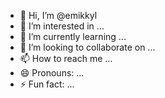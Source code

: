 - 👋 Hi, I’m @emikkyl
- 👀 I’m interested in ...
- 🌱 I’m currently learning ...
- 💞️ I’m looking to collaborate on ...
- 📫 How to reach me ...
- 😄 Pronouns: ...
- ⚡ Fun fact: ...

<!---
emikkyl/emikkyl is a ✨ special ✨ repository because its `README.md` (this file) appears on your GitHub profile.
You can click the Preview link to take a look at your changes.
--->
